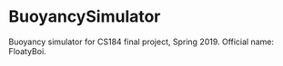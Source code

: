 # BuoyancySimulator
Buoyancy simulator for CS184 final project, Spring 2019. Official name: FloatyBoi.

